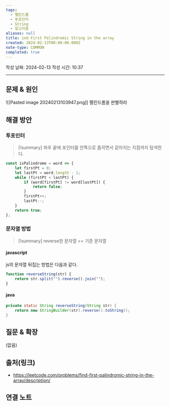 ```yaml
---
tags:
  - 팰린드롬
  - 투포인터
  - String
  - 알고리즘
aliases: null
title: ind First Palindromic String in the array
created: 2024-02-13T00:00:00.000Z
note-type: COMMON
completed: true
---
```

작성 날짜: 2024-02-13
작성 시간: 10:37


----

## 문제 & 원인
![[Pasted image 20240213103947.png]]
팰린드롬을 판별하라

## 해결 방안
### 투포인터
>[!summary] 
>좌우 끝에 포인터를 안쪽으로 좁히면서 같아지는 지점까지 탐색한다.

```js
const isPalindrome = word => {
    let firstPt = 0;
    let lastPt = word.length - 1;
    while (firstPt < lastPt) {
        if (word[firstPt] != word[lastPt]) {
            return false;
        }
        firstPt++;
        lastPt--;
    }
    return true;
};
```

###  문자열 방법
>[!summary]
>reverse한 문자열 == 기존 문자열


#### javascript
js의 문자열 뒤집는 방법은 다음과 같다.

```js
function reverseString(str) {
    return str.split("").reverse().join("");
}
```


#### java
```java
private static String reverseString(String str) {  
    return new StringBuilder(str).reverse().toString();       
}
```

## 질문 & 확장

(없음)

## 출처(링크)
- https://leetcode.com/problems/find-first-palindromic-string-in-the-array/description/

## 연결 노트
